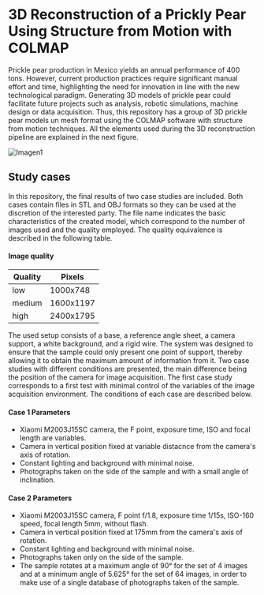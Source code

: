 # 3D Reconstruction of a Prickly Pear Using Structure from Motion with COLMAP

Prickle pear production in Mexico yields an annual
performance of 400 tons. However, current production practices
require significant manual effort and time, highlighting the need
for innovation in line with the new technological paradigm.
Generating 3D models of prickle pear could facilitate future
projects such as analysis, robotic simulations, machine design
or data acquisition. Thus, this repository has 
a group of 3D prickle pear models  un mesh format using the COLMAP software
with structure from motion techniques. All the elements used during the 3D reconstruction pipeline are explained in the next figure.


![Imagen1](https://github.com/user-attachments/assets/0d6be587-7087-4210-a2ca-fb87d20d3122)

## Study cases

In this repository, the final results of two case studies are included. 
Both cases contain files in STL and OBJ formats so they can be used at 
the discretion of the interested party. The file name indicates the basic 
characteristics of the created model, which correspond to the number of 
images used and the quality employed. The quality equivalence is described 
in the following table.

#### Image quality 
                    
Quality       | Pixels
------------- | -------------
low           | 1000x748
medium        | 1600x1197 
high          | 2400x1795 


The used setup consists of a base, a reference angle sheet, a camera support,
a white background, and a rigid wire. The system was designed to ensure that the
sample could only present one point of support, thereby allowing it to obtain the
maximum amount of information from it. Two case studies with different conditions 
are presented, the main difference being the position of the camera for image acquisition. 
The first case study corresponds to a first test with minimal control of the variables
of the image acquisition environment. The conditions of each case are described below.

#### Case 1 Parameters
- Xiaomi M2003J15SC camera, the F point, exposure time, ISO and focal length are variables.
- Camera in vertical position fixed at variable distacnce from the camera's axis of rotation.
- Constant lighting and background with minimal noise.
- Photographs taken on the side of the sample and with a small angle of inclination.

#### Case 2 Parameters
- Xiaomi M2003J15SC camera, F point f/1.8, exposure time 1/15s, ISO-160 speed, focal length 5mm, without flash.
- Camera in vertical position fixed at 175mm from the camera's axis of rotation.
- Constant lighting and background with minimal noise.
- Photographs taken only on the side of the sample.
- The sample rotates at a maximum angle of 90° for the set of 4 images and at a 
minimum angle of 5.625° for the set of 64 images, in order to make use of a single database 
of photographs taken of the sample.
